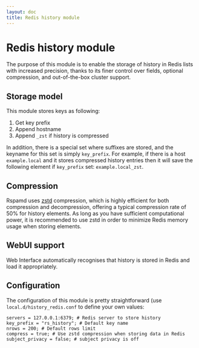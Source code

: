 ```yaml
---
layout: doc
title: Redis history module
---
```


# Redis history module

The purpose of this module is to enable the storage of history in Redis lists with increased precision, thanks to its finer control over fields, optional compression, and out-of-the-box cluster support.

## Storage model

This module stores keys as following:

1. Get key prefix
2. Append hostname
3. Append `_zst` if history is compressed

In addition, there is a special set where suffixes are stored, and the keyname for this set is simply `key_prefix`. For example, if there is a host `example.local` and it stores compressed history entries then it will save the following element if `key_prefix` set: `example.local_zst`.

## Compression

Rspamd uses [zstd](https://facebook.github.io/zstd/) compression, which is highly efficient for both compression and decompression, offering a typical compression rate of 50% for history elements. As long as you have sufficient computational power, it is recommended to use zstd in order to minimize Redis memory usage when storing elements.

## WebUI support

Web Interface automatically recognises that history is stored in Redis and load it appropriately.

## Configuration

The configuration of this module is pretty straightforward (use `local.d/history_redis.conf` to define your own values:

~~~hcl
servers = 127.0.0.1:6379; # Redis server to store history
key_prefix = "rs_history"; # Default key name
nrows = 200; # Default rows limit
compress = true; # Use zstd compression when storing data in Redis
subject_privacy = false; # subject privacy is off
~~~
